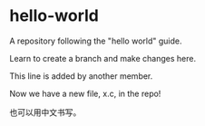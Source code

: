 # hello-world
A repository following the "hello world" guide.

Learn to create a branch and make changes here.

This line is added by another member.

Now we have a new file, x.c, in the repo!

也可以用中文书写。
